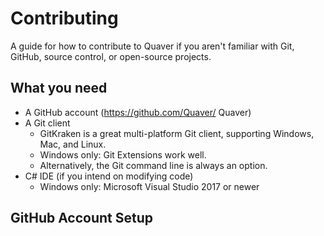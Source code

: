 # **Contributing**
A guide for how to contribute to Quaver if you aren't familiar with Git, GitHub, source control, or open-source projects.


## **What you need**
- A GitHub account (https://github.com/Quaver/ Quaver)
- A Git client
    - GitKraken is a great multi-platform Git client, supporting Windows, Mac, and Linux.
    - Windows only: Git Extensions work well.
    - Alternatively, the Git command line is always an option.
- C# IDE (if you intend on modifying code)
    - Windows only: Microsoft Visual Studio 2017 or newer


## **GitHub Account Setup**
